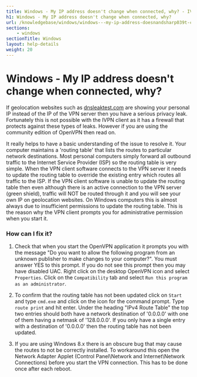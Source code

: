 ```yaml
---
title: Windows - My IP address doesn't change when connected, why? - IVPN Help
h1: Windows - My IP address doesn't change when connected, why?
url: /knowledgebase/windows/windows---my-ip-address-doesnandsharp039t-change-when-connected-why/
sections:
    - windows
sectionTitle: Windows
layout: help-details
weight: 20
---
```

# Windows - My IP address doesn't change when connected, why?

If geolocation websites such as [dnsleaktest.com](https://www.dnsleaktest.com/) are showing your personal IP instead of the IP of the VPN server then you have a serious privacy leak. Fortunately this is not possible with the IVPN client as it has a firewall that protects against these types of leaks. However if you are using the community edition of OpenVPN then read on.

It really helps to have a basic understanding of the issue to resolve it. Your computer maintains a 'routing table' that lists the routes to particular network destinations. Most personal computers simply forward all outbound traffic to the Internet Service Provider (ISP) so the routing table is very simple. When the VPN client software connects to the VPN server it needs to update the routing table to override the existing entry which routes all traffic to the ISP. If the VPN client software is unable to update the routing table then even although there is an active connection to the VPN server (green shield), traffic will NOT be routed through it and you will see your own IP on geolocation websites. On Windows computers this is almost always due to insufficient permissions to update the routing table. This is the reason why the VPN client prompts you for administrative permission when you start it.

### How can I fix it?

1.  Check that when you start the OpenVPN application it prompts you with the message "Do you want to allow the following program from an unknown publisher to make changes to your computer?". You must answer YES to this prompt. If you do not see this prompt then you may have disabled UAC. Right click on the desktop OpenVPN icon and select `Properties`. Click on the `Compatibility` tab and select `Run this program as an administrator`.

2.  To confirm that the routing table has not been updated click on `Start` and type `cmd.exe` and click on the icon for the command prompt. Type `route print` and hit enter. Under the heading "IPv4 Route Table" the top two entries should both have a network destination of '0.0.0.0' with one of them having a netmask of '128.0.0.0'. If you only have a single entry with a destination of '0.0.0.0' then the routing table has not been updated.

3.  If you are using Windows 8.x there is an obscure bug that may cause the routes to not be correctly installed. To workaround this open the Network Adapter Applet (Control Panel\Network and Internet\Network Connections) before you start the VPN connection. This has to be done once after each reboot.